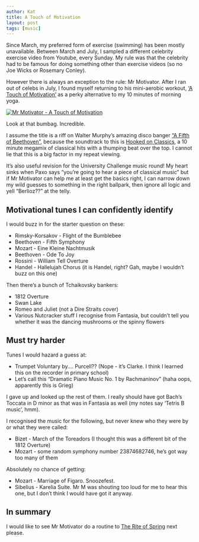 ```yaml
---
author: Kat
title: A Touch of Motivation
layout: post
tags: [music]
---
```

Since March, my preferred form of exercise (swimming) has been mostly unavailable. Between March and July, I sampled a different celebrity exercise video from Youtube, every Sunday. My rule was that the celebrity had to be famous for doing something other than exercise videos (so no Joe Wicks or Rosemary Conley).

However there is always an exception to the rule: Mr Motivator. After I ran out of celebs in July, I found myself returning to his mini-aerobic workout, [‘A Touch of Motivation’](https://www.youtube.com/watch?v=q2Crgnrrojk) as a perky alternative to my 10 minutes of morning yoga. 

[![Mr Motivator - A Touch of Motivation](https://i.ytimg.com/vi/q2Crgnrrojk/hqdefault.jpg?sqp=-oaymwEZCOADEI4CSFXyq4qpAwsIARUAAIhCGAFwAQ==&rs=AOn4CLCBWiAEpvPr85bLZ-XLThXYiHdR-g)](https://youtu.be/q2Crgnrrojk)

Look at that bumbag. Incredible.

I assume the title is a riff on Walter Murphy’s amazing disco banger [“A Fifth of Beethoven”](https://www.youtube.com/watch?v=4MFbn8EbB4k), because the soundtrack to this is [Hooked on Classics](https://www.youtube.com/watch?v=CQgUEL7Jiqk), a 10 minute megamix of classical hits with a thumping beat over the top. I cannot lie that this is a big factor in my repeat viewing. 

It’s also useful revision for the University Challenge music round! My heart sinks when Paxo says “you’re going to hear a piece of classical music” but if Mr Motivator can help me at least get the basics right, I can narrow down my wild guesses to something in the right ballpark, then ignore all logic and yell “Berlioz??” at the telly.

## Motivational tunes I can confidently identify

I would buzz in for the starter question on these:

- Rimsky-Korsakov - Flight of the Bumblebee
- Beethoven - Fifth Symphony
- Mozart - Eine Kleine Nachtmusik
- Beethoven - Ode To Joy
- Rossini - William Tell Overture
- Handel - Hallelujah Chorus (it is Handel, right? Gah, maybe I wouldn’t buzz on this one)

Then there’s a bunch of Tchaikovsky bankers:
- 1812 Overture
- Swan Lake
- Romeo and Juliet (not a Dire Straits cover)
- Various Nutcracker stuff I recognise from Fantasia, but couldn’t tell you whether it was the dancing mushrooms or the spinny flowers

## Must try harder

Tunes I would hazard a guess at:

- Trumpet Voluntary by…. Purcell?? (Nope - it’s Clarke. I think I learned this on the recorder in primary school)
- Let’s call this “Dramatic Piano Music No. 1 by Rachmaninov” (haha oops, apparently this is Grieg)

I gave up and looked up the rest of them. I really should have got Bach’s Toccata in D minor as that was in Fantasia as well (my notes say ‘Tetris B music’, hmm).

I recognised the music for the following, but never knew who they were by or what they were called:

- Bizet - March of the Toreadors (I thought this was a different bit of the 1812 Overture)
- Mozart - some random symphony number 23874682746, he’s got way too many of them

Absolutely no chance of getting:

- Mozart - Marriage of Figaro. Snoozefest.
- Sibelius - Karelia Suite. Mr M was shouting too loud for me to hear this one, but I don’t think I would have got it anyway.

## In summary

I would like to see Mr Motivator do a routine to [The Rite of Spring](https://www.youtube.com/watch?v=5Vw-fy-Gfl8) next please.

